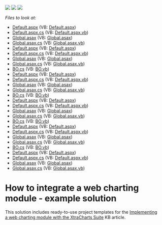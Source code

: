 <!-- default badges list -->
![](https://img.shields.io/endpoint?url=https://codecentral.devexpress.com/api/v1/VersionRange/128575069/13.2.6%2B)
[![](https://img.shields.io/badge/Open_in_DevExpress_Support_Center-FF7200?style=flat-square&logo=DevExpress&logoColor=white)](https://supportcenter.devexpress.com/ticket/details/E5079)
[![](https://img.shields.io/badge/📖_How_to_use_DevExpress_Examples-e9f6fc?style=flat-square)](https://docs.devexpress.com/GeneralInformation/403183)
<!-- default badges end -->
<!-- default file list -->
*Files to look at*:

* [Default.aspx](./CS/InventoryWebChart_1/Default.aspx) (VB: [Default.aspx](./VB/InventoryWebChart_1/Default.aspx))
* [Default.aspx.cs](./CS/InventoryWebChart_1/Default.aspx.cs) (VB: [Default.aspx.vb](./VB/InventoryWebChart_1/Default.aspx.vb))
* [Global.asax](./CS/InventoryWebChart_1/Global.asax) (VB: [Global.asax](./VB/InventoryWebChart_1/Global.asax))
* [Global.asax.cs](./CS/InventoryWebChart_1/Global.asax.cs) (VB: [Global.asax.vb](./VB/InventoryWebChart_1/Global.asax.vb))
* [Default.aspx](./CS/InventoryWebChart_2/Default.aspx) (VB: [Default.aspx](./VB/InventoryWebChart_2/Default.aspx))
* [Default.aspx.cs](./CS/InventoryWebChart_2/Default.aspx.cs) (VB: [Default.aspx.vb](./VB/InventoryWebChart_2/Default.aspx.vb))
* [Global.asax](./CS/InventoryWebChart_2/Global.asax) (VB: [Global.asax](./VB/InventoryWebChart_2/Global.asax))
* [Global.asax.cs](./CS/InventoryWebChart_2/Global.asax.cs) (VB: [Global.asax.vb](./VB/InventoryWebChart_2/Global.asax.vb))
* [BO.cs](./CS/InventoryWebChart_3/BO.cs) (VB: [BO.vb](./VB/InventoryWebChart_3/BO.vb))
* [Default.aspx](./CS/InventoryWebChart_3/Default.aspx) (VB: [Default.aspx](./VB/InventoryWebChart_3/Default.aspx))
* [Default.aspx.cs](./CS/InventoryWebChart_3/Default.aspx.cs) (VB: [Default.aspx.vb](./VB/InventoryWebChart_3/Default.aspx.vb))
* [Global.asax](./CS/InventoryWebChart_3/Global.asax) (VB: [Global.asax](./VB/InventoryWebChart_3/Global.asax))
* [Global.asax.cs](./CS/InventoryWebChart_3/Global.asax.cs) (VB: [Global.asax.vb](./VB/InventoryWebChart_3/Global.asax.vb))
* [BO.cs](./CS/InventoryWebChart_4/BO.cs) (VB: [BO.vb](./VB/InventoryWebChart_4/BO.vb))
* [Default.aspx](./CS/InventoryWebChart_4/Default.aspx) (VB: [Default.aspx](./VB/InventoryWebChart_4/Default.aspx))
* [Default.aspx.cs](./CS/InventoryWebChart_4/Default.aspx.cs) (VB: [Default.aspx.vb](./VB/InventoryWebChart_4/Default.aspx.vb))
* [Global.asax](./CS/InventoryWebChart_4/Global.asax) (VB: [Global.asax](./VB/InventoryWebChart_4/Global.asax))
* [Global.asax.cs](./CS/InventoryWebChart_4/Global.asax.cs) (VB: [Global.asax.vb](./VB/InventoryWebChart_4/Global.asax.vb))
* [BO.cs](./CS/InventoryWebChart_5/BO.cs) (VB: [BO.vb](./VB/InventoryWebChart_5/BO.vb))
* [Default.aspx](./CS/InventoryWebChart_5/Default.aspx) (VB: [Default.aspx](./VB/InventoryWebChart_5/Default.aspx))
* [Default.aspx.cs](./CS/InventoryWebChart_5/Default.aspx.cs) (VB: [Default.aspx.vb](./VB/InventoryWebChart_5/Default.aspx.vb))
* [Global.asax](./CS/InventoryWebChart_5/Global.asax) (VB: [Global.asax](./VB/InventoryWebChart_5/Global.asax))
* [Global.asax.cs](./CS/InventoryWebChart_5/Global.asax.cs) (VB: [Global.asax.vb](./VB/InventoryWebChart_5/Global.asax.vb))
* [BO.cs](./CS/InventoryWebChart_6/BO.cs) (VB: [BO.vb](./VB/InventoryWebChart_6/BO.vb))
* [Default.aspx](./CS/InventoryWebChart_6/Default.aspx) (VB: [Default.aspx](./VB/InventoryWebChart_6/Default.aspx))
* [Default.aspx.cs](./CS/InventoryWebChart_6/Default.aspx.cs) (VB: [Default.aspx.vb](./VB/InventoryWebChart_6/Default.aspx.vb))
* [Global.asax](./CS/InventoryWebChart_6/Global.asax) (VB: [Global.asax](./VB/InventoryWebChart_6/Global.asax))
* [Global.asax.cs](./CS/InventoryWebChart_6/Global.asax.cs) (VB: [Global.asax.vb](./VB/InventoryWebChart_6/Global.asax.vb))
<!-- default file list end -->
# How to integrate a web charting module - example solution


<p>This solution includes ready-to-use project templates for the <a href="https://www.devexpress.com/Support/Center/p/KA18841">Implementing a web charting module with the XtraCharts Suite</a> KB article.</p><br />


<br/>


